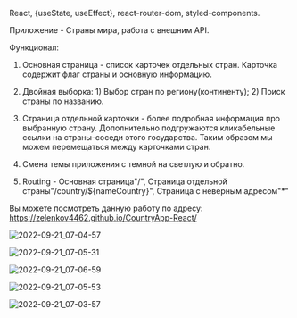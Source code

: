 React, {useState, useEffect}, react-router-dom, styled-components.

Приложение - Страны мира, работа с внешним API.

Функционал: 

1. Основная страница - список карточек отдельных стран. Карточка содержит флаг страны и основную информацию.

2. Двойная выборка: 1) Выбор стран по региону(континенту); 2) Поиск страны по названию.

3. Страница отдельной карточки - более подробная информация про выбранную страну. Дополнительно подгружаются кликабельные ссылки на страны-соседи этого государства. Таким образом мы можем перемещаться между карточками стран.

4. Смена темы приложения с темной на светлую и обратно.

5. Routing - 
Основная страница"/", 
Cтраница отдельной страны"/country/${nameCountry}", 
Cтраница с неверным адресом"*"

Вы можете посмотреть данную работу по адресу:
https://zelenkov4462.github.io/CountryApp-React/


![2022-09-21_07-04-57](https://user-images.githubusercontent.com/101303690/191387035-6f5e1d9f-c77d-41cf-8a27-3f5b536d0801.png)

![2022-09-21_07-05-31](https://user-images.githubusercontent.com/101303690/191387050-5a299f23-a487-4a10-96b6-4f0905bd8b88.png)

![2022-09-21_07-06-59](https://user-images.githubusercontent.com/101303690/191387059-5cc1b56b-cd69-49c6-a816-07dca56b00b9.png)

![2022-09-21_07-05-53](https://user-images.githubusercontent.com/101303690/191387079-58f3569d-d6a0-4b00-bfbf-1667c6dc43da.png)

![2022-09-21_07-03-57](https://user-images.githubusercontent.com/101303690/191387096-53f0a77d-1809-4eb3-8746-b67871c578e6.png)
